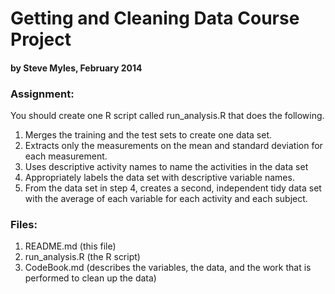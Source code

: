 # Getting and Cleaning Data Course Project
#### by Steve Myles, February 2014

### Assignment:
You should create one R script called run_analysis.R that does the following. 

1. Merges the training and the test sets to create one data set.
2. Extracts only the measurements on the mean and standard deviation for each measurement. 
3. Uses descriptive activity names to name the activities in the data set
4. Appropriately labels the data set with descriptive variable names. 
5. From the data set in step 4, creates a second, independent tidy data set with the average of each variable for each activity and each subject.

### Files:

1. README.md (this file)
2. run_analysis.R (the R script)
3. CodeBook.md (describes the variables, the data, and the work that is performed to clean up the data)
